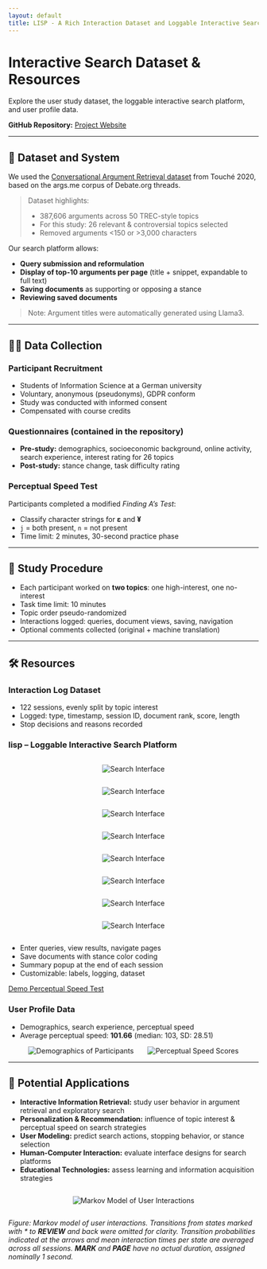 ```yaml
---
layout: default
title: LISP - A Rich Interaction Dataset and Loggable Interactive Search Platform
---
```


# Interactive Search Dataset & Resources

Explore the user study dataset, the loggable interactive search platform, and user profile data.  

**GitHub Repository:** [Project Website](https://github.com/AndyKruff/Project-website)

---

## 📂 Dataset and System

We used the [Conversational Argument Retrieval dataset](https://touche.webis.de/clef20/touche20-web/argument-retrieval-for-controversial-questions.html) from Touché 2020, based on the args.me corpus of Debate.org threads.  

> Dataset highlights:
> - 387,606 arguments across 50 TREC-style topics  
> - For this study: 26 relevant & controversial topics selected  
> - Removed arguments <150 or >3,000 characters  

Our search platform allows:


- **Query submission and reformulation**  
- **Display of top-10 arguments per page** (title + snippet, expandable to full text)  
- **Saving documents** as supporting or opposing a stance  
- **Reviewing saved documents**


> Note: Argument titles were automatically generated using Llama3.

---

## 🧑‍💻 Data Collection

### Participant Recruitment

- Students of Information Science at a German university  
- Voluntary, anonymous (pseudonyms), GDPR conform
- Study was conducted with informed consent
- Compensated with course credits

### Questionnaires (contained in the repository) 

- **Pre-study:** demographics, socioeconomic background, online activity, search experience, interest rating for 26 topics  
- **Post-study:** stance change, task difficulty rating

### Perceptual Speed Test

Participants completed a modified *Finding A’s Test*:

- Classify character strings for **ε** and **¥**  
- `j` = both present, `n` = not present  
- Time limit: 2 minutes, 30-second practice phase

---

## 🔄 Study Procedure

- Each participant worked on **two topics**: one high-interest, one no-interest  
- Task time limit: 10 minutes  
- Topic order pseudo-randomized  
- Interactions logged: queries, document views, saving, navigation  
- Optional comments collected (original + machine translation)

---

## 🛠 Resources

### Interaction Log Dataset

- 122 sessions, evenly split by topic interest  
- Logged: type, timestamp, session ID, document rank, score, length  
- Stop decisions and reasons recorded

### lisp – Loggable Interactive Search Platform

<div style="text-align:center">
<img src="https://raw.githubusercontent.com/AndyKruff/Project-website/main/images/welcome_screen.png" 
     alt="Search Interface" style="max-width:80%; margin:1em 0;">
</div>

<div style="text-align:center">
<img src="https://raw.githubusercontent.com/AndyKruff/Project-website/main/images/select_user_id.png" 
     alt="Search Interface" style="max-width:80%; margin:1em 0;">
</div>


<div style="text-align:center">
<img src="https://raw.githubusercontent.com/AndyKruff/Project-website/main/images/Example_topic.png" 
     alt="Search Interface" style="max-width:80%; margin:1em 0;">
</div>


<div style="text-align:center">
<img src="https://raw.githubusercontent.com/AndyKruff/Project-website/main/images/result_page.png" 
     alt="Search Interface" style="max-width:80%; margin:1em 0;">
</div>


<div style="text-align:center">
<img src="https://raw.githubusercontent.com/AndyKruff/Project-website/main/images/result_page_marked.png" 
     alt="Search Interface" style="max-width:80%; margin:1em 0;">
</div>


<div style="text-align:center">
<img src="https://raw.githubusercontent.com/AndyKruff/Project-website/main/images/result_page_marked_plus_popup.png" 
     alt="Search Interface" style="max-width:80%; margin:1em 0;">
</div>


<div style="text-align:center">
<img src="https://raw.githubusercontent.com/AndyKruff/Project-website/main/images/stopping_reason.png" 
     alt="Search Interface" style="max-width:80%; margin:1em 0;">
</div>

<div style="text-align:center">
<img src="https://raw.githubusercontent.com/AndyKruff/Project-website/main/images/Endscreen.png" 
     alt="Search Interface" style="max-width:80%; margin:1em 0;">
</div>



- Enter queries, view results, navigate pages  
- Save documents with stance color coding  
- Summary popup at the end of each session  
- Customizable: labels, logging, dataset  





[Demo Perceptual Speed Test](https://andykruff.github.io/demo-ps-test/)

### User Profile Data

- Demographics, search experience, perceptual speed  
- Average perceptual speed: **101.66** (median: 103, SD: 28.51)

<div style="display:flex; gap:2em; flex-wrap:wrap; justify-content:center;">
<img src="https://raw.githubusercontent.com/AndyKruff/Project-website/main/images/demographics_notitle.png" 
     alt="Demographics of Participants" style="max-width:45%;">
<img src="https://raw.githubusercontent.com/AndyKruff/Project-website/main/images/ps_scores_new_bold.png" 
     alt="Perceptual Speed Scores" style="max-width:45%;">
</div>

---

## 🚀 Potential Applications


- **Interactive Information Retrieval:** study user behavior in argument retrieval and exploratory search  
- **Personalization & Recommendation:** influence of topic interest & perceptual speed on search strategies  
- **User Modeling:** predict search actions, stopping behavior, or stance selection  
- **Human-Computer Interaction:** evaluate interface designs for search platforms  
- **Educational Technologies:** assess learning and information acquisition strategies


<div style="text-align:center">
<img src="https://raw.githubusercontent.com/AndyKruff/Project-website/main/images/MM_withnumbers.png" 
     alt="Markov Model of User Interactions" style="max-width:65%; margin:1em 0;">
</div>

*Figure: Markov model of user interactions. Transitions from states marked with * to **REVIEW** and back were omitted for clarity. Transition probabilities indicated at the arrows and mean interaction times per state are averaged across all sessions. **MARK** and **PAGE** have no actual duration, assigned nominally 1 second.*
